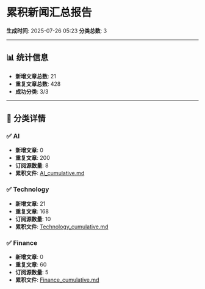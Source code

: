 # 累积新闻汇总报告

**生成时间**: 2025-07-26 05:23
**分类总数**: 3

---

## 📊 统计信息

- **新增文章总数**: 21
- **重复文章总数**: 428
- **成功分类**: 3/3

---

## 📂 分类详情

### ✅ AI
- **新增文章**: 0
- **重复文章**: 200
- **订阅源数量**: 8
- **累积文件**: [AI_cumulative.md](./AI_cumulative.md)

### ✅ Technology
- **新增文章**: 21
- **重复文章**: 168
- **订阅源数量**: 10
- **累积文件**: [Technology_cumulative.md](./Technology_cumulative.md)

### ✅ Finance
- **新增文章**: 0
- **重复文章**: 60
- **订阅源数量**: 5
- **累积文件**: [Finance_cumulative.md](./Finance_cumulative.md)
